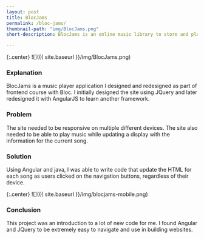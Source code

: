 ```yaml
---
layout: post
title: BlocJams
permalink: /bloc-jams/
thumbnail-path: "img/BlocJams.png"
short-description: BlocJams is an online music library to store and play music.

---
```


{:.center}
![]({{ site.baseurl }}/img/BlocJams.png)

### Explanation

BlocJams is a music player application I designed and redesigned as part of frontend course with Bloc. I initially designed the site using JQuery and later redesigned it with AngularJS to learn another framework.

### Problem

The site needed to be responsive on multiple different devices. The site also needed to be able to play music while updating a display with the information for the current song.

### Solution

Using Angular and java, I was able to write code that update the HTML for each song as users clicked on the navigation buttons, regardless of their device.

{:.center}
![]({{ site.baseurl }}/img/blocjams-mobile.png)


### Conclusion

This project was an introduction to a lot of new code for me. I found Angular and JQuery to be extremely easy to navigate and use in building websites.
